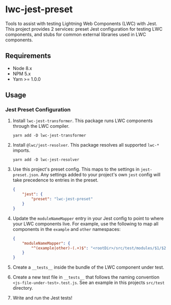# lwc-jest-preset

Tools to assist with testing Lightning Web Components (LWC) with Jest. This project provides 2 services: preset Jest configuration for testing LWC components, and stubs for common external libraries used in LWC components.

## Requirements

-   Node 8.x
-   NPM 5.x
-   Yarn >= 1.0.0

## Usage

### Jest Preset Configuration

1. Install `lwc-jest-transformer`. This package runs LWC components through the LWC compiler.

    `yarn add -D lwc-jest-transformer`

1. Install `@lwc/jest-resolver`. This package resolves all supported `lwc-*` imports.

    `yarn add -D lwc-jest-resolver`

1. Use this project's preset config. This maps to the settings in `jest-preset.json`. Any settings added to your project's own `jest` config will take precedence to entries in the preset.

    ```json
    {
        "jest": {
            "preset": "lwc-jest-preset"
        }
    }
    ```

1. Update the `moduleNameMapper` entry in your Jest config to point to where your LWC components live. For example, use the following to map all components in the `example` and `other` namespaces:

    ```json
    {
        "moduleNameMapper": {
            "^(example|other)-(.+)$": "<rootDir>/src/test/modules/$1/$2/$2"
        }
    }
    ```

1. Create a `__tests__` inside the bundle of the LWC component under test.
1. Create a new test file in `__tests__` that follows the naming convention `<js-file-under-test>.test.js`. See an example in this projects `src/test` directory.
1. Write and run the Jest tests!
